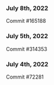 ### July 8th, 2022

Commit #165188

### July 5th, 2022

Commit #314353


### July 4th, 2022

Commit #72281

